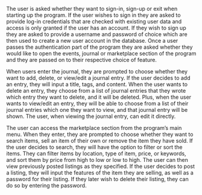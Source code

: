 The user is asked whether they want to sign-in, sign-up or exit when starting up the program. If the user wishes to sign in they are asked to provide log-in credentials that are checked with existing user data and access is only granted if the user has an account. If they wish to sign up they are asked to provide a username and password of choice which are then used to create a new user account in the database. Once a user passes the authentication part of the program they are asked whether they would like to open the events, journal or marketplace section of the program and they are passed on to their respective choice of feature.

When users enter the journal, they are prompted to choose whether they want to add, delete, or view/edit a journal entry. If the user decides to add an entry, they will input a title, tags, and content. When the user wants to delete an entry, they choose from a list of journal entries that they wrote which entry they want to delete, and it will be deleted. Plus, when the user wants to view/edit an entry, they will be able to choose from a list of their journal entries which one they want to view, and that journal entry will be shown. The user, when viewing the journal entry, can edit it directly.

The user can access the marketplace section from the program’s main menu. When they enter, they are prompted to choose whether they want to search items, sell an item of their own or remove the item they have sold. If the user decides to search, they will have the option to filter or sort the items. They can filter items by location, type of item, price, or keywords, and sort them by price from high to low or low to high. The user can then view previously posted listings as they specified. If the user decides to post a listing, they will input the features of the item they are selling, as well as a password for their listing. If they later wish to delete their listing, they can do so by entering the password. 

